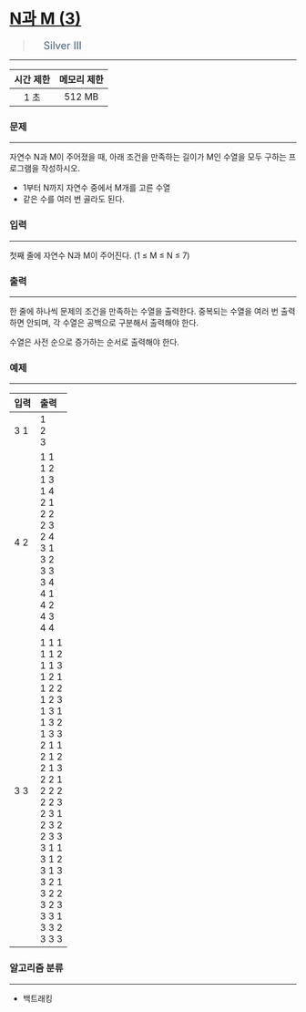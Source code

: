 # [N과 M (3)](https://www.acmicpc.net/problem/15651)

> <img src="https://d2gd6pc034wcta.cloudfront.net/tier/8.svg" width="16" heigth="21" style = "vertical-align: middle;"/>&nbsp;<span style="font-size: 18px; color: #435f7a;">Silver III</span>

***

<div align="center">

|시간 제한|메모리 제한|
|:---:|:---:|
|1 초 |512 MB|

</div>

### 문제

***

자연수 N과 M이 주어졌을 때, 아래 조건을 만족하는 길이가 M인 수열을 모두 구하는 프로그램을 작성하시오.

* 1부터 N까지 자연수 중에서 M개를 고른 수열
* 같은 수를 여러 번 골라도 된다.

### 입력

***

첫째 줄에 자연수 N과 M이 주어진다. (1 ≤ M ≤ N ≤ 7)

### 출력

***

한 줄에 하나씩 문제의 조건을 만족하는 수열을 출력한다. 중복되는 수열을 여러 번 출력하면 안되며, 각 수열은 공백으로 구분해서 출력해야 한다.

수열은 사전 순으로 증가하는 순서로 출력해야 한다.

### 예제

***

|입력|출력|
|:---|:---|
|3 1|1<br/>2<br/>3|
|4 2|1 1<br/>1 2<br/>1 3<br/>1 4<br/>2 1<br/>2 2<br/>2 3<br/>2 4<br/>3 1<br/>3 2<br/>3 3<br/>3 4<br/>4 1<br/>4 2<br/>4 3<br/>4 4|
|3 3|1 1 1<br/>1 1 2<br/>1 1 3<br/>1 2 1<br/>1 2 2<br/>1 2 3<br/>1 3 1<br/>1 3 2<br/>1 3 3<br/>2 1 1<br/>2 1 2<br/>2 1 3<br/>2 2 1<br/>2 2 2<br/>2 2 3<br/>2 3 1<br/>2 3 2<br/>2 3 3<br/>3 1 1<br/>3 1 2<br/>3 1 3<br/>3 2 1<br/>3 2 2<br/>3 2 3<br/>3 3 1<br/>3 3 2<br/>3 3 3|

### 알고리즘 분류

***

* 백트래킹

